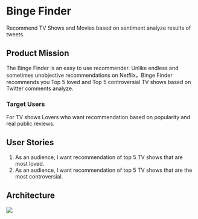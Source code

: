 # Binge Finder

Recommend TV Shows and Movies based on sentiment analyze results of tweets.

## Product Mission
The Binge Finder is an easy to use recommender. 
Unlike endless and sometimes unobjective recommendations on Netflix，Binge Finder recommends you Top 5 loved and Top 5 controversial TV shows based on Twitter comments analyze.

### Target Users
For TV shows Lovers who want recommendation based on popularity and real public reviews.


## User Stories
1. As an audience, I want recommendation of top 5 TV shows that are most loved.
2. As an audience, I want recommendation of top 5 TV shows that are the most controversial.

## Architecture
<img src="https://github.com/TingyiZhang/mini-project1-twitter-feeds-library/blob/master/binge-arch.jpg">
